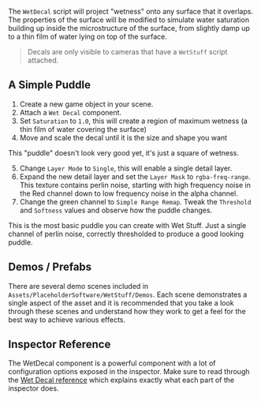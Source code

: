 The `WetDecal` script will project "wetness" onto any surface that it overlaps. The properties of the surface will be modified to simulate water saturation building up inside the microstructure of the surface, from slightly damp up to a thin film of water lying on top of the surface.

> Decals are only visible to cameras that have a `WetStuff` script attached.

## A Simple Puddle

1. Create a new game object in your scene.
2. Attach a `Wet Decal` component.
3. Set `Saturation` to `1.0`, this will create a region of maximum wetness (a thin film of water covering the surface)
4. Move and scale the decal until it is the size and shape you want

This "puddle" doesn't look very good yet, it's just a square of wetness.

5. Change `Layer Mode` to `Single`, this will enable a single detail layer.
6. Expand the new detail layer and set the `Layer Mask` to `rgba-freq-range`. This texture contains perlin noise, starting with high frequency noise in the Red channel down to low frequency noise in the alpha channel.
7. Change the green channel to `Simple Range Remap`. Tweak the `Threshold` and `Softness` values and observe how the puddle changes.

This is the most basic puddle you can create with Wet Stuff. Just a single channel of perlin noise, correctly thresholded to produce a good looking puddle.

## Demos / Prefabs

There are several demo scenes included in `Assets/PlaceholderSoftware/WetStuff/Demos`. Each scene demonstrates a single aspect of the asset and it is recommended that you take a look through these scenes and understand how they work to get a feel for the best way to achieve various effects.

## Inspector Reference

The WetDecal component is a powerful component with a lot of configuration options exposed in the inspector. Make sure to read through the [Wet Decal reference](../Reference/WetDecal) which explains exactly what each part of the inspector does.